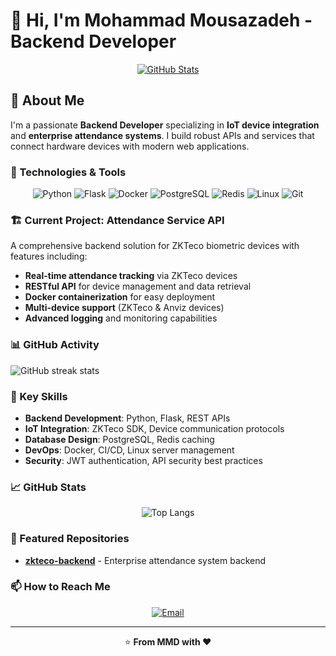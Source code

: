 # 👋 Hi, I'm Mohammad Mousazadeh - Backend Developer

<div align="center">
  
[![GitHub Stats](https://github-readme-stats.vercel.app/api?username=mhmmdmszd&theme=radical&hide_border=false&include_all_commits=true&count_private=true)](https://github.com/mhmmdmszd)

</div>

## 🚀 About Me

I'm a passionate **Backend Developer** specializing in **IoT device integration** and **enterprise attendance systems**. I build robust APIs and services that connect hardware devices with modern web applications.

### 🔧 Technologies & Tools

<div align="center">
  
![Python](https://img.shields.io/badge/python-3670A0?style=for-the-badge&logo=python&logoColor=ffdd54)
![Flask](https://img.shields.io/badge/flask-%23000.svg?style=for-the-badge&logo=flask&logoColor=white)
![Docker](https://img.shields.io/badge/docker-%230db7ed.svg?style=for-the-badge&logo=docker&logoColor=white)
![PostgreSQL](https://img.shields.io/badge/postgresql-%23316192.svg?style=for-the-badge&logo=postgresql&logoColor=white)
![Redis](https://img.shields.io/badge/redis-%23DD0031.svg?style=for-the-badge&logo=redis&logoColor=white)
![Linux](https://img.shields.io/badge/Linux-FCC624?style=for-the-badge&logo=linux&logoColor=black)
![Git](https://img.shields.io/badge/git-%23F05033.svg?style=for-the-badge&logo=git&logoColor=white)

</div>

### 🏗️ Current Project: Attendance Service API

A comprehensive backend solution for ZKTeco biometric devices with features including:

- **Real-time attendance tracking** via ZKTeco devices
- **RESTful API** for device management and data retrieval
- **Docker containerization** for easy deployment
- **Multi-device support** (ZKTeco & Anviz devices)
- **Advanced logging** and monitoring capabilities

### 📊 GitHub Activity

![GitHub streak stats](https://streak-stats.demolab.com/?user=mhmmdmszd&theme=radical&hide_border=false)

### 🎯 Key Skills

- **Backend Development**: Python, Flask, REST APIs
- **IoT Integration**: ZKTeco SDK, Device communication protocols
- **Database Design**: PostgreSQL, Redis caching
- **DevOps**: Docker, CI/CD, Linux server management
- **Security**: JWT authentication, API security best practices

### 📈 GitHub Stats

<div align="center">
  
![Top Langs](https://github-readme-stats.vercel.app/api/top-langs/?username=mhmmdmszd&theme=radical&hide_border=false&include_all_commits=true&count_private=true&layout=compact)

</div>

### 🌟 Featured Repositories

- **[zkteco-backend](https://github.com/mhmmdmszd/att-backend)** - Enterprise attendance system backend

### 📫 How to Reach Me

<div align="center">
  
[![Email](https://img.shields.io/badge/Email-D14836?logo=gmail&logoColor=white)](mailto:mohammad.mszd@gmail.com)

</div>

---

<div align="center">
  
⭐ **From MMD with ❤️**

</div>
